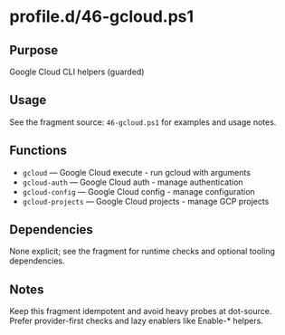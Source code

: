 profile.d/46-gcloud.ps1
=======================

Purpose
-------
Google Cloud CLI helpers (guarded)

Usage
-----
See the fragment source: `46-gcloud.ps1` for examples and usage notes.

Functions
---------
- `gcloud` — Google Cloud execute - run gcloud with arguments
- `gcloud-auth` — Google Cloud auth - manage authentication
- `gcloud-config` — Google Cloud config - manage configuration
- `gcloud-projects` — Google Cloud projects - manage GCP projects

Dependencies
------------
None explicit; see the fragment for runtime checks and optional tooling dependencies.

Notes
-----
Keep this fragment idempotent and avoid heavy probes at dot-source. Prefer provider-first checks and lazy enablers like Enable-* helpers.
